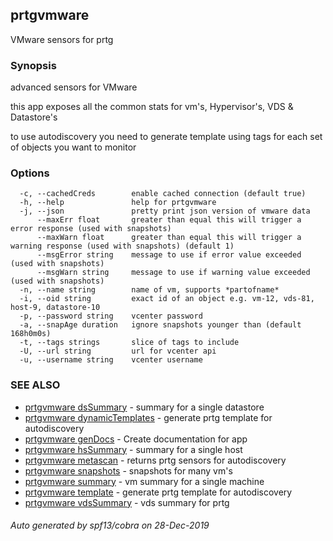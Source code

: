 ## prtgvmware

VMware sensors for prtg

### Synopsis

advanced sensors for VMware

this app exposes all the common stats for vm's, Hypervisor's, VDS & Datastore's

to use autodiscovery you need to generate template using tags for each set of objects you want to monitor


### Options

```
  -c, --cachedCreds        enable cached connection (default true)
  -h, --help               help for prtgvmware
  -j, --json               pretty print json version of vmware data
      --maxErr float       greater than equal this will trigger a error response (used with snapshots)
      --maxWarn float      greater than equal this will trigger a warning response (used with snapshots) (default 1)
      --msgError string    message to use if error value exceeded (used with snapshots)
      --msgWarn string     message to use if warning value exceeded (used with snapshots)
  -n, --name string        name of vm, supports *partofname*
  -i, --oid string         exact id of an object e.g. vm-12, vds-81, host-9, datastore-10 
  -p, --password string    vcenter password
  -a, --snapAge duration   ignore snapshots younger than (default 168h0m0s)
  -t, --tags strings       slice of tags to include
  -U, --url string         url for vcenter api
  -u, --username string    vcenter username
```

### SEE ALSO

* [prtgvmware dsSummary](prtgvmware_dsSummary.md)	 - summary for a single datastore
* [prtgvmware dynamicTemplates](prtgvmware_dynamicTemplates.md)	 - generate prtg template for autodiscovery
* [prtgvmware genDocs](prtgvmware_genDocs.md)	 - Create documentation for app
* [prtgvmware hsSummary](prtgvmware_hsSummary.md)	 - summary for a single host
* [prtgvmware metascan](prtgvmware_metascan.md)	 - returns prtg sensors for autodiscovery
* [prtgvmware snapshots](prtgvmware_snapshots.md)	 - snapshots for many vm's
* [prtgvmware summary](prtgvmware_summary.md)	 - vm summary for a single machine
* [prtgvmware template](prtgvmware_template.md)	 - generate prtg template for autodiscovery
* [prtgvmware vdsSummary](prtgvmware_vdsSummary.md)	 - vds summary for prtg

###### Auto generated by spf13/cobra on 28-Dec-2019
